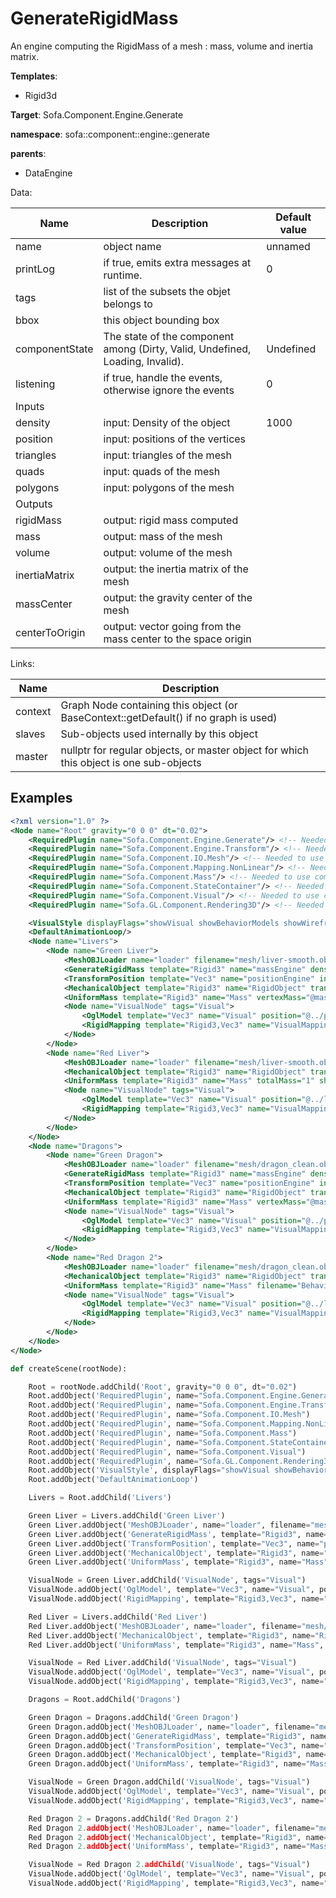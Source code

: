 # GenerateRigidMass

An engine computing the RigidMass of a mesh : mass, volume and inertia matrix.


__Templates__:
- Rigid3d

__Target__: Sofa.Component.Engine.Generate

__namespace__: sofa::component::engine::generate

__parents__: 
- DataEngine

Data: 

<table>
<thead>
    <tr>
        <th>Name</th>
        <th>Description</th>
        <th>Default value</th>
    </tr>
</thead>
<tbody>
	<tr>
		<td>name</td>
		<td>
object name
</td>
		<td>unnamed</td>
	</tr>
	<tr>
		<td>printLog</td>
		<td>
if true, emits extra messages at runtime.
</td>
		<td>0</td>
	</tr>
	<tr>
		<td>tags</td>
		<td>
list of the subsets the objet belongs to
</td>
		<td></td>
	</tr>
	<tr>
		<td>bbox</td>
		<td>
this object bounding box
</td>
		<td></td>
	</tr>
	<tr>
		<td>componentState</td>
		<td>
The state of the component among (Dirty, Valid, Undefined, Loading, Invalid).
</td>
		<td>Undefined</td>
	</tr>
	<tr>
		<td>listening</td>
		<td>
if true, handle the events, otherwise ignore the events
</td>
		<td>0</td>
	</tr>
	<tr>
		<td colspan="3">Inputs</td>
	</tr>
	<tr>
		<td>density</td>
		<td>
input: Density of the object
</td>
		<td>1000</td>
	</tr>
	<tr>
		<td>position</td>
		<td>
input: positions of the vertices
</td>
		<td></td>
	</tr>
	<tr>
		<td>triangles</td>
		<td>
input: triangles of the mesh
</td>
		<td></td>
	</tr>
	<tr>
		<td>quads</td>
		<td>
input: quads of the mesh
</td>
		<td></td>
	</tr>
	<tr>
		<td>polygons</td>
		<td>
input: polygons of the mesh
</td>
		<td></td>
	</tr>
	<tr>
		<td colspan="3">Outputs</td>
	</tr>
	<tr>
		<td>rigidMass</td>
		<td>
output: rigid mass computed
</td>
		<td></td>
	</tr>
	<tr>
		<td>mass</td>
		<td>
output: mass of the mesh
</td>
		<td></td>
	</tr>
	<tr>
		<td>volume</td>
		<td>
output: volume of the mesh
</td>
		<td></td>
	</tr>
	<tr>
		<td>inertiaMatrix</td>
		<td>
output: the inertia matrix of the mesh
</td>
		<td></td>
	</tr>
	<tr>
		<td>massCenter</td>
		<td>
output: the gravity center of the mesh
</td>
		<td></td>
	</tr>
	<tr>
		<td>centerToOrigin</td>
		<td>
output: vector going from the mass center to the space origin
</td>
		<td></td>
	</tr>

</tbody>
</table>

Links: 

| Name | Description |
| ---- | ----------- |
|context|Graph Node containing this object (or BaseContext::getDefault() if no graph is used)|
|slaves|Sub-objects used internally by this object|
|master|nullptr for regular objects, or master object for which this object is one sub-objects|



## Examples

```xml
<?xml version="1.0" ?>
<Node name="Root" gravity="0 0 0" dt="0.02">
    <RequiredPlugin name="Sofa.Component.Engine.Generate"/> <!-- Needed to use components [GenerateRigidMass] -->
    <RequiredPlugin name="Sofa.Component.Engine.Transform"/> <!-- Needed to use components [TransformPosition] -->
    <RequiredPlugin name="Sofa.Component.IO.Mesh"/> <!-- Needed to use components [MeshOBJLoader] -->
    <RequiredPlugin name="Sofa.Component.Mapping.NonLinear"/> <!-- Needed to use components [RigidMapping] -->
    <RequiredPlugin name="Sofa.Component.Mass"/> <!-- Needed to use components [UniformMass] -->
    <RequiredPlugin name="Sofa.Component.StateContainer"/> <!-- Needed to use components [MechanicalObject] -->
    <RequiredPlugin name="Sofa.Component.Visual"/> <!-- Needed to use components [VisualStyle] -->
    <RequiredPlugin name="Sofa.GL.Component.Rendering3D"/> <!-- Needed to use components [OglModel] -->

    <VisualStyle displayFlags="showVisual showBehaviorModels showWireframe" />
    <DefaultAnimationLoop/>
    <Node name="Livers">
        <Node name="Green Liver">
            <MeshOBJLoader name="loader" filename="mesh/liver-smooth.obj" trianglesGroups="Mesh1  -1 0 4384" />
            <GenerateRigidMass template="Rigid3" name="massEngine" density="1000" position="@loader.position" triangles="@loader.triangles" quads="@loader.quads" />
            <TransformPosition template="Vec3" name="positionEngine" input_position="@loader.position" translation="@massEngine.centerToOrigin" method="translation" />
            <MechanicalObject template="Rigid3" name="RigidObject" translation="@massEngine.massCenter" translation2="-5 10 0" />
            <UniformMass template="Rigid3" name="Mass" vertexMass="@massEngine.rigidMass" showAxisSizeFactor="1" />
            <Node name="VisualNode" tags="Visual">
                <OglModel template="Vec3" name="Visual" position="@../positionEngine.output_position" normal="@../loader.normals" triangles="@../loader.triangles" material="Default Diffuse 1 0 0.8 0 1 Ambient 1 0.1 0.1 0.1 1 Specular 0 0.5 0.5 0.5 1 Emissive 0 0.5 0.5 0.5 1 Shininess 0 45" />
                <RigidMapping template="Rigid3,Vec3" name="VisualMapping" input="@.." output="@Visual" />
            </Node>
        </Node>
        <Node name="Red Liver">
            <MeshOBJLoader name="loader" filename="mesh/liver-smooth.obj" trianglesGroups="Mesh1  -1 0 4384" />
            <MechanicalObject template="Rigid3" name="RigidObject" translation2="5 10 0" />
            <UniformMass template="Rigid3" name="Mass" totalMass="1" showAxisSizeFactor="1" />
            <Node name="VisualNode" tags="Visual">
                <OglModel template="Vec3" name="Visual" position="@../loader.position" normal="@../loader.normals" triangles="@../loader.triangles" material="Default Diffuse 1 0.8 0 0 1 Ambient 1 0.1 0.1 0.1 1 Specular 0 0.5 0.5 0.5 1 Emissive 0 0.5 0.5 0.5 1 Shininess 0 45" />
                <RigidMapping template="Rigid3,Vec3" name="VisualMapping" input="@.." output="@Visual" />
            </Node>
        </Node>
    </Node>
    <Node name="Dragons">
        <Node name="Green Dragon">
            <MeshOBJLoader name="loader" filename="mesh/dragon_clean.obj" trianglesGroups="Mesh  -1 0 2484" />
            <GenerateRigidMass template="Rigid3" name="massEngine" density="1000" position="@loader.position" triangles="@loader.triangles" quads="@loader.quads" />
            <TransformPosition template="Vec3" name="positionEngine" input_position="@loader.position" translation="@massEngine.centerToOrigin" method="translation" />
            <MechanicalObject template="Rigid3" name="RigidObject" translation="@massEngine.massCenter" translation2="-15 0 0" />
            <UniformMass template="Rigid3" name="Mass" vertexMass="@massEngine.rigidMass" showAxisSizeFactor="1" />
            <Node name="VisualNode" tags="Visual">
                <OglModel template="Vec3" name="Visual" position="@../positionEngine.output_position" normal="@../loader.normals" triangles="@../loader.triangles" material="Default Diffuse 1 0 0.8 0 1 Ambient 1 0.1 0.1 0.1 1 Specular 0 0.5 0.5 0.5 1 Emissive 0 0.5 0.5 0.5 1 Shininess 0 45" />
                <RigidMapping template="Rigid3,Vec3" name="VisualMapping" input="@.." output="@Visual" />
            </Node>
        </Node>
        <Node name="Red Dragon 2">
            <MeshOBJLoader name="loader" filename="mesh/dragon_clean.obj" trianglesGroups="Mesh  -1 0 2484" />
            <MechanicalObject template="Rigid3" name="RigidObject" translation2="15 0 0" />
            <UniformMass template="Rigid3" name="Mass" filename="BehaviorModels/dragon_clean.rigid" showAxisSizeFactor="1" />
            <Node name="VisualNode" tags="Visual">
                <OglModel template="Vec3" name="Visual" position="@../loader.position" normal="@../loader.normals" triangles="@../loader.triangles" material="Default Diffuse 1 0.8 0 0 1 Ambient 1 0.1 0.1 0.1 1 Specular 0 0.5 0.5 0.5 1 Emissive 0 0.5 0.5 0.5 1 Shininess 0 45" />
                <RigidMapping template="Rigid3,Vec3" name="VisualMapping" input="@.." output="@Visual" />
            </Node>
        </Node>
    </Node>
</Node>
```
```python
def createScene(rootNode):

	Root = rootNode.addChild('Root', gravity="0 0 0", dt="0.02")
	Root.addObject('RequiredPlugin', name="Sofa.Component.Engine.Generate")
	Root.addObject('RequiredPlugin', name="Sofa.Component.Engine.Transform")
	Root.addObject('RequiredPlugin', name="Sofa.Component.IO.Mesh")
	Root.addObject('RequiredPlugin', name="Sofa.Component.Mapping.NonLinear")
	Root.addObject('RequiredPlugin', name="Sofa.Component.Mass")
	Root.addObject('RequiredPlugin', name="Sofa.Component.StateContainer")
	Root.addObject('RequiredPlugin', name="Sofa.Component.Visual")
	Root.addObject('RequiredPlugin', name="Sofa.GL.Component.Rendering3D")
	Root.addObject('VisualStyle', displayFlags="showVisual showBehaviorModels showWireframe")
	Root.addObject('DefaultAnimationLoop')

	Livers = Root.addChild('Livers')

	Green Liver = Livers.addChild('Green Liver')
	Green Liver.addObject('MeshOBJLoader', name="loader", filename="mesh/liver-smooth.obj", trianglesGroups="Mesh1  -1 0 4384")
	Green Liver.addObject('GenerateRigidMass', template="Rigid3", name="massEngine", density="1000", position="@loader.position", triangles="@loader.triangles", quads="@loader.quads")
	Green Liver.addObject('TransformPosition', template="Vec3", name="positionEngine", input_position="@loader.position", translation="@massEngine.centerToOrigin", method="translation")
	Green Liver.addObject('MechanicalObject', template="Rigid3", name="RigidObject", translation="@massEngine.massCenter", translation2="-5 10 0")
	Green Liver.addObject('UniformMass', template="Rigid3", name="Mass", vertexMass="@massEngine.rigidMass", showAxisSizeFactor="1")

	VisualNode = Green Liver.addChild('VisualNode', tags="Visual")
	VisualNode.addObject('OglModel', template="Vec3", name="Visual", position="@../positionEngine.output_position", normal="@../loader.normals", triangles="@../loader.triangles", material="Default Diffuse 1 0 0.8 0 1 Ambient 1 0.1 0.1 0.1 1 Specular 0 0.5 0.5 0.5 1 Emissive 0 0.5 0.5 0.5 1 Shininess 0 45")
	VisualNode.addObject('RigidMapping', template="Rigid3,Vec3", name="VisualMapping", input="@..", output="@Visual")

	Red Liver = Livers.addChild('Red Liver')
	Red Liver.addObject('MeshOBJLoader', name="loader", filename="mesh/liver-smooth.obj", trianglesGroups="Mesh1  -1 0 4384")
	Red Liver.addObject('MechanicalObject', template="Rigid3", name="RigidObject", translation2="5 10 0")
	Red Liver.addObject('UniformMass', template="Rigid3", name="Mass", totalMass="1", showAxisSizeFactor="1")

	VisualNode = Red Liver.addChild('VisualNode', tags="Visual")
	VisualNode.addObject('OglModel', template="Vec3", name="Visual", position="@../loader.position", normal="@../loader.normals", triangles="@../loader.triangles", material="Default Diffuse 1 0.8 0 0 1 Ambient 1 0.1 0.1 0.1 1 Specular 0 0.5 0.5 0.5 1 Emissive 0 0.5 0.5 0.5 1 Shininess 0 45")
	VisualNode.addObject('RigidMapping', template="Rigid3,Vec3", name="VisualMapping", input="@..", output="@Visual")

	Dragons = Root.addChild('Dragons')

	Green Dragon = Dragons.addChild('Green Dragon')
	Green Dragon.addObject('MeshOBJLoader', name="loader", filename="mesh/dragon_clean.obj", trianglesGroups="Mesh  -1 0 2484")
	Green Dragon.addObject('GenerateRigidMass', template="Rigid3", name="massEngine", density="1000", position="@loader.position", triangles="@loader.triangles", quads="@loader.quads")
	Green Dragon.addObject('TransformPosition', template="Vec3", name="positionEngine", input_position="@loader.position", translation="@massEngine.centerToOrigin", method="translation")
	Green Dragon.addObject('MechanicalObject', template="Rigid3", name="RigidObject", translation="@massEngine.massCenter", translation2="-15 0 0")
	Green Dragon.addObject('UniformMass', template="Rigid3", name="Mass", vertexMass="@massEngine.rigidMass", showAxisSizeFactor="1")

	VisualNode = Green Dragon.addChild('VisualNode', tags="Visual")
	VisualNode.addObject('OglModel', template="Vec3", name="Visual", position="@../positionEngine.output_position", normal="@../loader.normals", triangles="@../loader.triangles", material="Default Diffuse 1 0 0.8 0 1 Ambient 1 0.1 0.1 0.1 1 Specular 0 0.5 0.5 0.5 1 Emissive 0 0.5 0.5 0.5 1 Shininess 0 45")
	VisualNode.addObject('RigidMapping', template="Rigid3,Vec3", name="VisualMapping", input="@..", output="@Visual")

	Red Dragon 2 = Dragons.addChild('Red Dragon 2')
	Red Dragon 2.addObject('MeshOBJLoader', name="loader", filename="mesh/dragon_clean.obj", trianglesGroups="Mesh  -1 0 2484")
	Red Dragon 2.addObject('MechanicalObject', template="Rigid3", name="RigidObject", translation2="15 0 0")
	Red Dragon 2.addObject('UniformMass', template="Rigid3", name="Mass", filename="BehaviorModels/dragon_clean.rigid", showAxisSizeFactor="1")

	VisualNode = Red Dragon 2.addChild('VisualNode', tags="Visual")
	VisualNode.addObject('OglModel', template="Vec3", name="Visual", position="@../loader.position", normal="@../loader.normals", triangles="@../loader.triangles", material="Default Diffuse 1 0.8 0 0 1 Ambient 1 0.1 0.1 0.1 1 Specular 0 0.5 0.5 0.5 1 Emissive 0 0.5 0.5 0.5 1 Shininess 0 45")
	VisualNode.addObject('RigidMapping', template="Rigid3,Vec3", name="VisualMapping", input="@..", output="@Visual")
```
